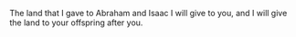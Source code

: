 The land that I gave to Abraham and Isaac I will give to you, and I will give the land to your offspring after you.
